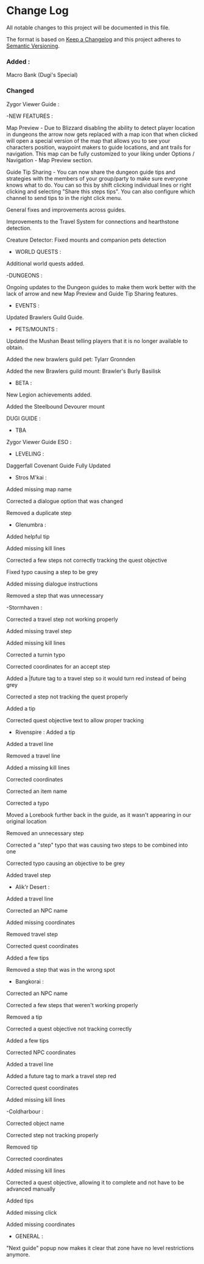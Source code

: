 # Change Log
All notable changes to this project will be documented in this file.

The format is based on [Keep a Changelog](http://keepachangelog.com/) 
and this project adheres to [Semantic Versioning](http://semver.org/).

### Added : 

Macro Bank (Dugi's Special)

### Changed

Zygor Viewer Guide :

-NEW FEATURES :

Map Preview - Due to Blizzard disabling the ability to detect player location in dungeons the arrow now gets replaced with a map icon that when clicked will open a special version of the map that allows you to see your characters position, waypoint makers to guide locations, and ant trails for navigation. This map can be fully customized to your liking under Options / Navigation - Map Preview section.

Guide Tip Sharing - You can now share the dungeon guide tips and strategies with the members of your group/party to make sure everyone knows what to do. You can so this by shift clicking individual lines or right clicking and selecting "Share this steps tips". You can also configure which channel to send tips to in the right click menu.

General fixes and improvements across guides.

Improvements to the Travel System for connections and hearthstone detection.

Creature Detector: Fixed mounts and companion pets detection

- WORLD QUESTS : 

Additional world quests added.

-DUNGEONS : 

Ongoing updates to the Dungeon guides to make them work better with the lack of arrow and new Map Preview and Guide Tip Sharing features.

- EVENTS :

Updated Brawlers Guild Guide.

- PETS/MOUNTS : 

Updated the Mushan Beast telling players that it is no longer available to obtain.

Added the new brawlers guild pet: Tylarr Gronnden

Added the new Brawlers guild mount: Brawler's Burly Basilisk

- BETA : 

New Legion achievements added.

Added the Steelbound Devourer mount

DUGI GUIDE : 

- TBA

Zygor Viewer Guide ESO : 

 - LEVELING :

Daggerfall Covenant Guide Fully Updated

- Stros M'kai :

Added missing map name

Corrected a dialogue option that was changed

Removed a duplicate step

- Glenumbra :

Added helpful tip

Added missing kill lines

Corrected a few steps not correctly tracking the quest objective

Fixed typo causing a step to be grey

Added missing dialogue instructions

Removed a step that was unnecessary

-Stormhaven :

Corrected a travel step not working properly

Added missing travel step

Added missing kill lines

Corrected a turnin typo

Corrected coordinates for an accept step

Added a |future tag to a travel step so it would turn red instead of being grey

Corrected a step not tracking the quest properly

Added a tip

Corrected quest objective text to allow proper tracking

- Rivenspire :
Added a tip

Added a travel line

Removed a travel line

Added a missing kill lines

Corrected coordinates

Corrected an item name

Corrected a typo

Moved a Lorebook further back in the guide, as it wasn't appearing in our original location

Removed an unnecessary step

Corrected a "step" typo that was causing two steps to be combined into one

Corrected typo causing an objective to be grey

Added travel step

- Alik'r Desert :

Added a travel line

Corrected an NPC name

Added missing coordinates

Removed travel step

Corrected quest coordinates

Added a few tips

Removed a step that was in the wrong spot

- Bangkorai :

Corrected an NPC name

Corrected a few steps that weren't working properly

Removed a tip

Corrected a quest objective not tracking correctly

Added a few tips

Corrected NPC coordinates

Added a travel line

Added a future tag to mark a travel step red

Corrected quest coordinates

Added missing kill lines

-Coldharbour :

Corrected object name

Corrected step not tracking properly

Removed tip

Corrected coordinates

Added missing kill lines

Corrected a quest objective, allowing it to complete and not have to be advanced manually

Added tips

Added missing click

Added missing coordinates

- GENERAL : 

"Next guide" popup now makes it clear that zone have no level restrictions anymore.